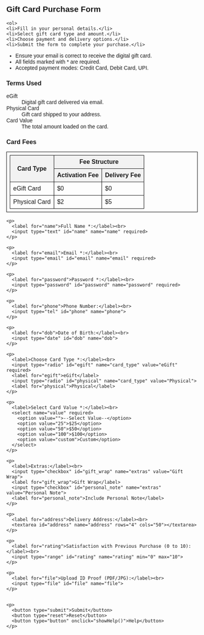 <!DOCTYPE html>
<html lang="en">
<head>
  <meta charset="UTF-8">
  <title>Gift Card Purchase Form</title>
  <style>
    body {
      font-family: Arial, sans-serif;
      padding: 20px;
    }
    table, th, td {
      border: 1px solid #000;
      border-collapse: collapse;
      padding: 8px;
    }
    th {
      background-color: #f2f2f2;
    }
  </style>
  <script>
    function showHelp() {
      alert("Fill in your details, choose your gift card type and amount, then click Submit to complete your purchase.");
    }
  </script>
</head>
<body>

  <h2>Gift Card Purchase Form</h2>

    <ol>
    <li>Fill in your personal details.</li>
    <li>Select gift card type and amount.</li>
    <li>Choose payment and delivery options.</li>
    <li>Submit the form to complete your purchase.</li>
  </ol>

  
  <ul>
    <li>Ensure your email is correct to receive the digital gift card.</li>
    <li>All fields marked with * are required.</li>
    <li>Accepted payment modes: Credit Card, Debit Card, UPI.</li>
  </ul>

  
  <h3>Terms Used</h3>
  <dl>
    <dt>eGift</dt>
    <dd>Digital gift card delivered via email.</dd>
    <dt>Physical Card</dt>
    <dd>Gift card shipped to your address.</dd>
    <dt>Card Value</dt>
    <dd>The total amount loaded on the card.</dd>
  </dl>

 
  <h3>Card Fees</h3>
  <table>
    <tr>
      <th rowspan="2">Card Type</th>
      <th colspan="2">Fee Structure</th>
    </tr>
    <tr>
      <th>Activation Fee</th>
      <th>Delivery Fee</th>
    </tr>
    <tr>
      <td>eGift Card</td>
      <td>$0</td>
      <td>$0</td>
    </tr>
    <tr>
      <td>Physical Card</td>
      <td>$2</td>
      <td>$5</td>
    </tr>
  </table>

  
  <form action="submit_form.html" method="post">

    <p>
      <label for="name">Full Name *:</label><br>
      <input type="text" id="name" name="name" required>
    </p>

    <p>
      <label for="email">Email *:</label><br>
      <input type="email" id="email" name="email" required>
    </p>

    <p>
      <label for="password">Password *:</label><br>
      <input type="password" id="password" name="password" required>
    </p>

    <p>
      <label for="phone">Phone Number:</label><br>
      <input type="tel" id="phone" name="phone">
    </p>

    <p>
      <label for="dob">Date of Birth:</label><br>
      <input type="date" id="dob" name="dob">
    </p>

    <p>
      <label>Choose Card Type *:</label><br>
      <input type="radio" id="egift" name="card_type" value="eGift" required>
      <label for="egift">eGift</label>
      <input type="radio" id="physical" name="card_type" value="Physical">
      <label for="physical">Physical</label>
    </p>

    <p>
      <label>Select Card Value *:</label><br>
      <select name="value" required>
        <option value="">--Select Value--</option>
        <option value="25">$25</option>
        <option value="50">$50</option>
        <option value="100">$100</option>
        <option value="custom">Custom</option>
      </select>
    </p>

    <p>
      <label>Extras:</label><br>
      <input type="checkbox" id="gift_wrap" name="extras" value="Gift Wrap">
      <label for="gift_wrap">Gift Wrap</label>
      <input type="checkbox" id="personal_note" name="extras" value="Personal Note">
      <label for="personal_note">Include Personal Note</label>
    </p>

    <p>
      <label for="address">Delivery Address:</label><br>
      <textarea id="address" name="address" rows="4" cols="50"></textarea>
    </p>

    <p>
      <label for="rating">Satisfaction with Previous Purchase (0 to 10):</label><br>
      <input type="range" id="rating" name="rating" min="0" max="10">
    </p>

    <p>
      <label for="file">Upload ID Proof (PDF/JPG):</label><br>
      <input type="file" id="file" name="file">
    </p>

    
    <p>
      <button type="submit">Submit</button>
      <button type="reset">Reset</button>
      <button type="button" onclick="showHelp()">Help</button>
    </p>

  </form>

</body>
</html>
